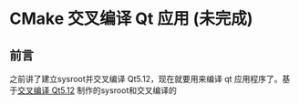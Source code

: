 # CMake 交叉编译 Qt 应用 (未完成)

## 前言

之前讲了建立sysroot并交叉编译 Qt5.12，现在就要用来编译 qt 应用程序了。基于[交叉编译 Qt5.12](009_CrossCompileQt.md) 制作的sysroot和交叉编译的

